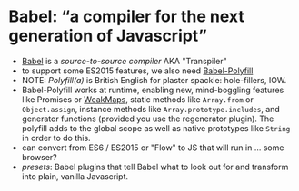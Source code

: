 # Babel: “a compiler for the next generation of Javascript”
- [Babel](https://babeljs.io) is a _source-to-source compiler_ AKA "Transpiler"
- to support some ES2015 features, we also need [Babel-Polyfill](https://babeljs.io/~~docs~~/usage/polyfill/)
- NOTE: _Polyfill(a)_ is British English for plaster spackle: hole-fillers, IOW.
- Babel-Polyfill works at runtime, enabling new, mind-boggling features like Promises or [WeakMaps](http://fitzgeraldnick.com/2014/01/13/hiding-implementation-details-with-e6-weakmaps.html), static methods like `Array.from` or `Object.assign`, instance methods like `Array.prototype.includes`, and generator functions (provided you use the regenerator plugin). The polyfill adds to the global scope as well as native prototypes like `String` in order to do this.
- can convert from ES6 / ES2015 or "Flow" to JS that will run in … some browser?
- *presets*: Babel plugins that tell Babel what to look out for and
transform into plain, vanilla Javascript.
